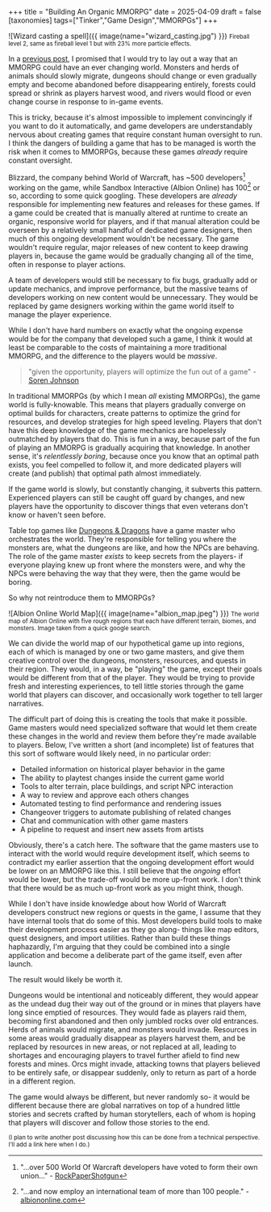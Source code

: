 +++
title = "Building An Organic MMORPG"
date = 2025-04-09
draft = false
[taxonomies]
tags=["Tinker","Game Design","MMORPGs"]
+++

![Wizard casting a spell]({{ image(name="wizard_casting.jpg") }})
<small>Fireball level 2, same as fireball level 1 but with 23% more particle effects.</small>

In a [previous post](@/posts/mmorpgs-2025-4-5.md), I promised that I would try to lay out a way that an MMORPG could have an ever changing world. Monsters and herds of animals should slowly migrate, dungeons should change or even gradually empty and become abandoned before disappearing entirely, forests could spread or shrink as players harvest wood, and rivers would flood or even change course in response to in-game events.

This is tricky, because it's almost impossible to implement convincingly if you want to do it automatically, and game developers are understandably nervous about creating games that require constant human oversight to run. I think the dangers of building a game that has to be managed is worth the risk when it comes to MMORPGs, because these games *already* require constant oversight.

Blizzard, the company behind World of Warcraft, has ~500 developers[^1] working on the game, while Sandbox Interactive (Albion Online) has 100[^2] or so, according to some quick googling. These developers are *already* responsible for implementing new features and releases for these games. If a game could be created that is manually altered at runtime to create an organic, responsive world for players, and if that manual alteration could be overseen by a relatively small handful of dedicated game designers, then much of this ongoing development wouldn't be necessary. The game wouldn't require regular, major releases of new content to keep drawing players in, because the game would be gradually changing all of the time, often in response to player actions.

A team of developers would still be necessary to fix bugs, gradually add or update mechanics, and improve performance, but the massive teams of developers working on new content would be unnecessary. They would be replaced by game designers working within the game world itself to manage the player experience.

While I don't have hard numbers on exactly what the ongoing expense would be for the company that developed such a game, I think it would at least be comparable to the costs of maintaining a more traditional MMORPG, and the difference to the players would be *massive*.

> "given the opportunity, players will optimize the fun out of a game" - [Soren Johnson](https://en.wikipedia.org/wiki/Soren_Johnson)

In traditional MMORPGs (by which I mean *all* existing MMORPGs), the game world is fully-knowable. This means that players gradually converge on optimal builds for characters, create patterns to optimize the grind for resources, and develop strategies for high speed leveling. Players that don't have this deep knowledge of the game mechanics are hopelessly outmatched by players that do. This is fun in a way, because part of the fun of playing an MMORPG is gradually acquiring that knowledge. In another sense, it's *relentlessly boring*, because once you know that an optimal path exists, you feel compelled to follow it, and more dedicated players will create (and publish) that optimal path almost immediately.

If the game world is slowly, but constantly changing, it subverts this pattern. Experienced players can still be caught off guard by changes, and new players have the opportunity to discover things that even veterans don't know or haven't seen before.

Table top games like [Dungeons & Dragons](https://en.wikipedia.org/wiki/Dungeons_%26_Dragons) have a game master who orchestrates the world. They're responsible for telling you where the monsters are, what the dungeons are like, and how the NPCs are behaving. The role of the game master *exists* to keep secrets from the players- if everyone playing knew up front where the monsters were, and why the NPCs were behaving the way that they were, then the game would be boring. 

So why not reintroduce them to MMORPGs?

![Albion Online World Map]({{ image(name="albion_map.jpeg") }})
<small>The world map of Albion Online with five rough regions that each have different terrain, biomes, and monsters. Image taken from a quick google search.</small>

We can divide the world map of our hypothetical game up into regions, each of which is managed by one or two game masters, and give them creative control over the dungeons, monsters, resources, and quests in their region. They would, in a way, be "playing" the game, except their goals would be different from that of the player. They would be trying to provide fresh and interesting experiences, to tell little stories through the game world that players can discover, and occasionally work together to tell larger narratives.

The difficult part of doing this is creating the tools that make it possible. Game masters would need specialized software that would let them create these changes in the world and review them before they're made available to players. Below, I've written a short (and incomplete) list of features that this sort of software would likely need, in no particular order:

* Detailed information on historical player behavior in the game
* The ability to playtest changes inside the current game world
* Tools to alter terrain, place buildings, and script NPC interaction
* A way to review and approve each others changes
* Automated testing to find performance and rendering issues
* Changeover triggers to automate publishing of related changes
* Chat and communication with other game masters
* A pipeline to request and insert new assets from artists

Obviously, there's a catch here. The software that the game masters use to interact with the world would require development itself, which seems to contradict my earlier assertion that the ongoing development effort would be lower on an MMORPG like this. I still believe that the *ongoing* effort would be lower, but the trade-off would be more up-front work. I don't think that there would be as much up-front work as you might think, though.

While I don't have inside knowledge about how World of Warcraft developers construct new regions or quests in the game, I assume that they have internal tools that do some of this. Most developers build tools to make their development process easier as they go along- things like map editors, quest designers, and import utilities. Rather than build these things haphazardly, I'm arguing that they could be combined into a single application and become a deliberate part of the game itself, even after launch.

The result would likely be worth it. 

Dungeons would be intentional and noticeably different, they would appear as the undead dug their way out of the ground or in mines that players have long since emptied of resources. They would fade as players raid them, becoming first abandoned and then only jumbled rocks over old entrances. Herds of animals would migrate, and monsters would invade. Resources in some areas would gradually disappear as players harvest them, and be replaced by resources in new areas, or not replaced at all, leading to shortages and encouraging players to travel further afield to find new forests and mines. Orcs might invade, attacking towns that players believed to be entirely safe, or disappear suddenly, only to return as part of a horde in a different region.

The game would always be different, but never randomly so- it would be different because there are global narratives on top of a hundred little stories and secrets crafted by human storytellers, each of whom is hoping that players will discover and follow those stories to the end.

<small>(I plan to write another post discussing how this can be done from a technical perspective. I'll add a link here when I do.)</small>

[^1]: "...over 500 World Of Warcraft developers have voted to form their own union..." - [RockPaperShotgun](https://www.rockpapershotgun.com/over-500-world-of-warcraft-developers-at-blizzard-have-voted-to-form-microsofts-biggest-wall-to-wall-union)
[^2]: "...and now employ an international team of more than 100 people." - [albiononline.com](https://albiononline.com/jobs)